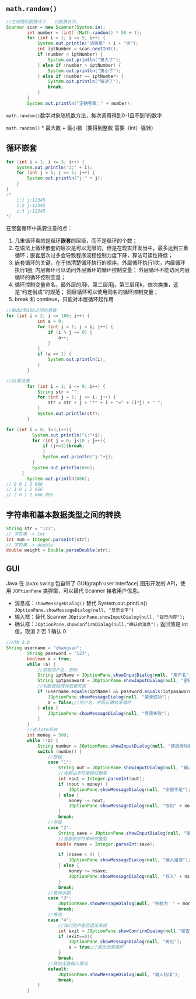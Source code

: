 ## `math.random()`

```java
//生成随机数猜大小   只能猜五次，
Scanner scan = new Scanner(System.in);
        int number = (int) (Math.random() * 50 + 1);
        for (int i = 1; i <= 5; i++) {
            System.out.println("请猜第" + i + "次");
            int iptNumber = scan.nextInt();
            if (number < iptNumber) {
                System.out.println("猜大了");
            } else if (number > iptNumber) {
                System.out.println("猜小了");
            } else if (number == iptNumber) {
                System.out.println("猜对了");
                break;
            }
        }
        System.out.println("正确答案：" + number);
```



`math.random()`数学对象随机数方法，每次调用得到0-1且不到1的数字

`math.random()` * 最大数 + 最小数（要得到整数  需要（int）强转）

## 循环嵌套

```java
for (int i = 1; i <= 3; i++) {
    System.out.println("i:" + i);
    for (int j = 1; j <= 5; j++) {
        System.out.println("j:" + j);
    }
}
/*
	i:1 j:12345
	i:2 j:12345
	i:3 j:12345
*/ 
```

在嵌套循环中需要注意的点：

1. 几重循环看的是循环**嵌套**的层级，而不是循环的个数；
2. 在语法上循环嵌套的层次是可以无限的，但是在现实开发当中，最多达到三重循环；嵌套层次过多会导致程序流程控制力度下降，算法可读性降低；
3. 嵌套循环的关键，在于搞清楚循环执行的顺序。外层循环执行1次，内层循环执行1圈;
   内层循环可以访问外层循环的循环控制变量；
   外层循环不能访问内层循环的循环控制变量；
4. 循环控制变量命名，最外层的用i，第二层用j，第三层用k，依次类推，这是“约定俗成”的规范； 同层循环可以使用同名的循环控制变量；
5. break 和 continue，只能对本层循环起作用

```java
//输出2到100之间的质数    
for (int i = 2; i <= 100; i++) {
            int a = 0;
            for (int j = 1; j < i; j++) {
                if (i % j == 0) {
                    a++;
                }
            }
            if (a == 1) {
                System.out.println(i);
            }
        }
```



```java
//99乘法表
        for (int i = 1; i <= 9; i++) {
            String str = "";
            for (int j = 1; j <= i; j++) {
                str = str + j + "*" + i + "=" + (i*j) + " ";
            }
            System.out.println(str);
        }
```

```java
for (int i = 0; i<3;i++){
          System.out.println("i:"+i);
          for (int j = 0; j<10 ; j++){
              if (j==3){break;
              }
              System.out.println("j:"+j);
          }
          System.out.println(666);
      }
        System.out.println(886);
// 0 0 1 2 666
// 1 0 1 2 666
// 2 0 1 2 666 886
```



## 字符串和基本数据类型之间的转换

```java
String str = "123";
// 字符串 -> int
int num = Integer.parseInt(str);
// 字符串 -> double
double weight = Double.parseDouble(str);
```

## GUI

Java 在 javax.swing 包自带了 GUI(graph user interface) 图形开发的 API，使用 `JOPtionPane` 类弹窗，可以替代 Scanner 接收用户信息。

- 消息框：`showMessageDialog()` 替代 System.out.printLn() `JOptionPane.showMessageDialog(null, "显示文字")`
- 输入框：替代 Scanner `JOptionPane.showInputDialog(null, "提示内容");`
- 确认框：`JOptionPane.showConfirmDialog(null,"确认的消息");` 返回值是 int 值，取消 2 否 1 确认 0

```java
//ATM 2.0
String username = "zhangsan";
        String password = "123";
        boolean a = true;
        while (a) {
            //获取用户名、密码
            String iptName = JOptionPane.showInputDialog(null, "用户名");
            String iptpasaword = JOptionPane.showInputDialog(null, "密码");
            //判断登陆成功或者失败
            if (username.equals(iptName) && password.equals(iptpasaword)) {
                JOptionPane.showMessageDialog(null, "登录成功");
                a = false;//用户名、密码正确结束循环
            } else {
                JOptionPane.showMessageDialog(null, "登录失败");
            }
        }
        //进入atm系统
        int money = 500;
        while (!a) {
            String number = JOptionPane.showInputDialog(null, "请选择你要做的事 1、取钱   2、存钱    3、查询余额  4、推出");
            switch (number) {
                //取钱
                case "1":
                    String out = JOptionPane.showInputDialog(null, "输入取出的金额");
                    //金额由字符串转成整型
                    int nout = Integer.parseInt(out);
                    if (nout > money) {
                        JOptionPane.showMessageDialog(null, "余额不足");
                    } else {
                        money -= nout;
                        JOptionPane.showMessageDialog(null, "取出" + nout + "元，剩余" + money + "元");
                    }
                    break;
                //存钱
                case "2":
                    String save = JOptionPane.showInputDialog(null, "输入存入的金额");
                    //金额由字符串转成整型
                   double nsave = Integer.parseInt(save);

                    if (nsave < 0) {
                        JOptionPane.showMessageDialog(null, "输入错误");
                    } else {
                        money += nsave;
                        JOptionPane.showMessageDialog(null, "存入" + nsave + "元，剩余" + money + "元");
                    }
                    break;
                //查询余额
                case "3":
                    JOptionPane.showMessageDialog(null, "余额为：" + money);
                    break;
                //推出
                case "4":
                    //询问用户是否退出系统
                    int exit = JOptionPane.showConfirmDialog(null,"是否退出系统");
                    if (exit==0){
                        JOptionPane.showMessageDialog(null, "再见");
                        a = true;//推出结束循环
                    }
                    break;
                //其他无效输入情况
                default:
                    JOptionPane.showMessageDialog(null, "输入错误");
                    break;
            }
        }
```

